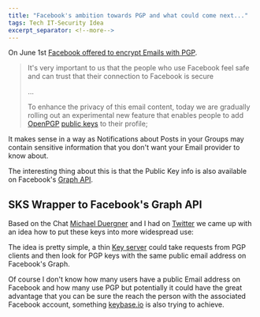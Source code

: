 ```yaml
---
title: "Facebook's ambition towards PGP and what could come next..."
tags: Tech IT-Security Idea
excerpt_separator: <!--more-->
---
```


On June 1st [Facebook offered to encrypt Emails with PGP](https://www.facebook.com/notes/protecting-the-graph/securing-email-communications-from-facebook/1611941762379302).

> It's very important to us that the people who use Facebook feel safe and can trust that their connection to Facebook is secure
>
> ...
>
> To enhance the privacy of this email content, today we are gradually rolling out an experimental new feature that enables people to add [OpenPGP](http://www.openpgp.org/) [public keys](https://tools.ietf.org/html/rfc4880) to their profile;

<!--more-->

It makes sense in a way as Notifications about Posts in your Groups may contain sensitive information that you don't want your Email provider to know about.

The interesting thing about this is that the Public Key info is also available on Facebook's [Graph API](https://developers.facebook.com/docs/graph-api/reference/v2.4/user).

## SKS Wrapper to Facebook's Graph API
Based on the Chat [Michael Duergner](https://twitter.com/duergner) and I had on [Twitter](https://twitter.com/_vsaw/status/619486319547387904) we came up with an idea how to put these keys into more widespread use:

The idea is pretty simple, a thin [Key server](https://en.wikipedia.org/wiki/Key_server_%28cryptographic%29) could take requests from PGP clients and then look for PGP keys with the same public email address on Facebook's Graph.

Of course I don't know how many users have a public Email address on Facebook and how many use PGP but potentially it could have the great advantage that you can be sure the reach the person with the associated Facebook account, something [keybase.io](https://keybase.io/) is also trying to achieve.
